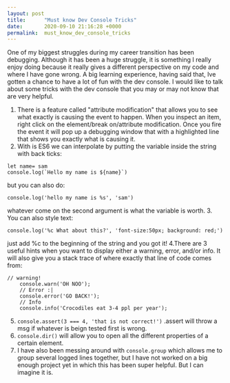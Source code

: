 ```yaml
---
layout: post
title:      "Must know Dev Console Tricks"
date:       2020-09-10 21:16:28 +0000
permalink:  must_know_dev_console_tricks
---
```



One of my biggest struggles during my career transition has been debugging. Although it has been a huge struggle, it is something I really enjoy doing because it really gives a different perspective on my code and where I have gone wrong. A big learning experience, having said that, Ive gotten a chance to have a lot of fun with the dev console. I would like to talk about some tricks with the dev console that you may or may not know that are very helpful. 

1. There is a feature called "attribute modification" that allows you to see what exactly is causing the event to happen. When you inspect an item, right click on the element/break on/attribute modification. Once you fire the event it will pop up a debugging window that with a highlighted line that shows you exactly what is causing it.
2. With is ES6 we can interpolate by putting the variable inside the string with back ticks:
```
let name= sam
console.log(`Hello my name is ${name}`)
```
but you can also do:
```
console.log('hello my name is %s', 'sam')
```
whatever come on the second argument is what the variable is worth.
3. You can also style text:
```
console.log('%c What about this?', 'font-size:50px; background: red;')
```
just add %c to the beginning of the string and you got it!
4.There are 3 useful hints when you want to display either a warning, error, and/or info. It will also give you a stack trace of where exactly that line of code comes from:
```
// warning!
    console.warn('OH NOO');
    // Error :|
    console.error('GO BACK!');
    // Info
    console.info('Crocodiles eat 3-4 ppl per year');
```
5. `console.assert(3 === 4, 'that is not correct!')` .assert will throw a msg if whatever is beign tested first is wrong.
6. `console.dir()` will allow you to open all the different properties of a certain element.
7. I have also been messing around with `console.group` which allows me to group several logged lines together, but I have not worked on a big enough project yet in which this has been super helpful. But I can imagine it is.


